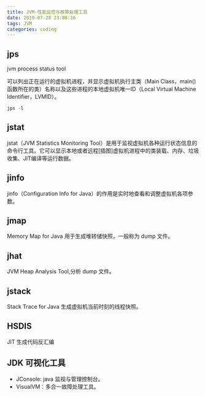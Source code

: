 ```yaml
---
title: JVM-性能监控与故障处理工具
date: 2019-07-28 23:08:16
tags: JVM
categories: coding
---
```

## jps

jvm process status tool

可以列出正在运行的虚拟机进程，并显示虚拟机执行主类（Main Class，main()函数所在的类）名称以及这些进程的本地虚拟机唯一ID（Local Virtual Machine Identifier，LVMID）。

```java
jps -l
```

## jstat

jstat（JVM Statistics Monitoring Tool）是用于监视虚拟机各种运行状态信息的命令行工具。它可以显示本地或者远程[插图]虚拟机进程中的类装载、内存、垃圾收集、JIT编译等运行数据。

## jinfo

jinfo（Configuration Info for Java）的作用是实时地查看和调整虚拟机各项参数。

## jmap

Memory Map for Java 用于生成堆转储快照，一般称为 dump 文件。

## jhat

JVM Heap Analysis Tool,分析 dump 文件。

## jstack

Stack Trace for Java 生成虚拟机当前时刻的线程快照。

## HSDIS

JIT 生成代码反汇编

## JDK 可视化工具

* JConsole: java 监视与管理控制台。
* VisualVM：多合一故障处理工具。
